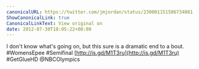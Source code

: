 ```yaml
---
canonicalURL: https://twitter.com/jmjordan/status/230001151586734081
ShowCanonicalLink: true
CanonicalLinkText: View original on
date: 2012-07-30T18:05:22+00:00
---
```

I don't know what's going on, but this sure is a dramatic end to a bout. #WomensEpee #Semifinal [http://is.gd/M1T3ru](http://is.gd/M1T3ru) #GetGlueHD @NBCOlympics